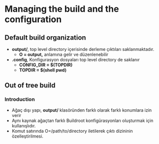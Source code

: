 # Managing the build and the configuration

## Default build organization

- **output/**, top level directory içerisinde derleme çıktıları saklanmaktadır.
	- **O = output,** anlamına gelir ve düzenlenebilir
- **.config**, Konfigurasyon dosyaları top level directory de saklanır
	- **CONFIG_DIR = $(TOPDIR)**
	- **TOPDIR = $(shell pwd)**

## Out of tree build
### Introduction
- Ağaç dışı yapı, **output/** klasöründen farklı olarak farklı konumlara izin verir
- Aynı kaynak ağaçtan farklı Buildroot konfigürasyonları oluşturmak için kullanışlıdır.
- Komut satırında O=/path/to/directory iletilerek çıktı dizininin özelleştirilmesi.


